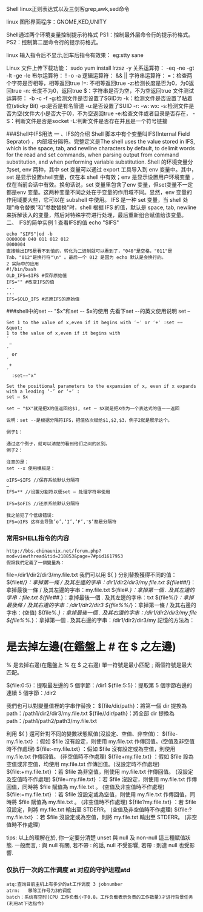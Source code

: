 Shell
linux正则表达式以及三剑客grep,awk,sed命令

linux 图形界面程序：GNOME,KED,UNITY

Shell通过两个环境变量控制提示符格式
PS1：控制最外层命令行的提示符格式。
PS2：控制第二层命令行的提示符格式。

<!-- :<<!
! -->
linux 输入指令后不显示,回车后指令有效果：
eg:stty sane

Linux 文件上传下载功能：
	sudo yum install lrzsz -y
关系运算符：
-eq
-ne
-gt
-lt
-ge
-le
布尔运算符：
!
-o
-a
逻辑运算符：
&&
||
字符串运算符：
=：检查两个字符是否相等，相等返回true
!=: 不相等返回true
-z:检测长度是否为0，为0返回true
-n: 长度不为0，返回true
$：字符串是否为空，不为空返回true
文件测试运算符：
-b
-c
-f
-g:检测文件是否设置了SGID为
-k：检测文件是否设置了粘着位(sticky Bit)
-p:是否是有名管道
-u:是否设置了SUID
-r:
-w:
wx:
-s:检测文件是否为空(文件大小是否大于0)，不为空返回true
-e:检查文件或者目录是否存在，
-S：判断文件是否是socket
-L:判断文件是否存在并且是一个符号链接

###Shell中IFS用法
	一 、IFS的介绍
	   Shell 脚本中有个变量叫IFS(Internal Field Seprator) ，内部域分隔符。完整定义是The shell uses the value stored in IFS, which is the space, tab, and newline characters by default, to delimit words for the read and set commands, when parsing output from command substitution, and when performing variable substitution.
	   Shell 的环境变量分为set, env 两种，其中 set 变量可以通过 export 工具导入到 env 变量中。其中，set 是显示设置shell变量，仅在本 shell 中有效；env 是显示设置用户环境变量 ，仅在当前会话中有效。换句话说，set 变量里包含了env 变量，但set变量不一定都是env 变量。这两种变量不同之处在于变量的作用域不同。显然，env 变量的作用域要大些，它可以在 subshell 中使用。
	   IFS 是一种 set 变量，当 shell 处理"命令替换"和"参数替换"时，shell 根据 IFS 的值，默认是 space, tab, newline 来拆解读入的变量，然后对特殊字符进行处理，最后重新组合赋值给该变量。
	二、 IFS的简单实例
	1 查看IFS的值
	echo "$IFS"
	 
	echo "$IFS"|od -b
	0000000 040 011 012 012  
	0000004
	直接输出IFS是看不到值的，转化为二进制就可以看到了，"040"是空格，"011"是Tab，"012"是换行符"\n" 。最后一个 012 是因为 echo 默认是会换行的。
	2 实际中的应用
	#!/bin/bash
	OLD_IFS=$IFS #保存原始值
	IFS="" #改变IFS的值
	...
	...
	IFS=$OLD_IFS #还原IFS的原始值
###shell中的set -- "$x"和set -- $x的使用
	先看下set --的英文使用说明
	set –

	Set 1 to the value of x,even if it begins with ′−′ or ′+′ :set −− &quot;
	1 to the value of x,even if it begins with  
	′
	 − 
	′
	  or  
	′
	 + 
	′
	  :set−−"x"

	Set the positional parameters to the expansion of x, even if x expands with a leading ‘-’ or ‘+’ :
	set – $x

	set – "$X"就是把X的值返回给$1, set – $X就是把X作为一个表达式的值一一返回

	说明：set --是根据分隔符IFS，把值依次赋给$1,$2,$3，例子2就是展示这个。

	例子1：

	通过这个例子，就可以清楚的看到他们之间的区别。
	例子2：

	注意的是：
	set --x 使用模板是：

	oIFS=$IFS //保存系统默认分隔符
	…
	IFS=** //设置分割符以便set – 处理字符串使用

	IFS=$oFIS //还原系统默认分隔符

	我之前犯了个低级错误:
	IFS=oIFS 这样会导致’o’,‘I’,‘F’,'S’都是分隔符
### 常用SHELL指令的内容
	http://bbs.chinaunix.net/forum.php?mod=viewthread&tid=218853&page=7#pid1617953
	假設我們定義了一個變量為：
file=/dir1/dir2/dir3/my.file.txt
我們可以用 ${ } 分別替換獲得不同的值：
${file#*/}：拿掉第一條 / 及其左邊的字串：dir1/dir2/dir3/my.file.txt
${file##*/}：拿掉最後一條 / 及其左邊的字串：my.file.txt
${file#*.}：拿掉第一個 .  及其左邊的字串：file.txt
${file##*.}：拿掉最後一個 .  及其左邊的字串：txt
${file%/*}：拿掉最後條 / 及其右邊的字串：/dir1/dir2/dir3
${file%%/*}：拿掉第一條 / 及其右邊的字串：(空值)
${file%.*}：拿掉最後一個 .  及其右邊的字串：/dir1/dir2/dir3/my.file
${file%%.*}：拿掉第一個 .  及其右邊的字串：/dir1/dir2/dir3/my
記憶的方法為：
# 是去掉左邊(在鑑盤上 # 在 $ 之左邊)
% 是去掉右邊(在鑑盤上 % 在 $ 之右邊)
單一符號是最小匹配﹔兩個符號是最大匹配。

${file:0:5}：提取最左邊的 5 個字節：/dir1
${file:5:5}：提取第 5 個字節右邊的連續 5 個字節：/dir2

我們也可以對變量值裡的字串作替換：
${file/dir/path}：將第一個 dir 提換為 path：/path1/dir2/dir3/my.file.txt
${file//dir/path}：將全部 dir 提換為 path：/path1/path2/path3/my.file.txt

利用 ${ } 還可針對不同的變數狀態賦值(沒設定、空值、非空值)： 
${file-my.file.txt} ：假如 $file 沒有設定，則使用 my.file.txt 作傳回值。(空值及非空值時不作處理) 
${file:-my.file.txt} ：假如 $file 沒有設定或為空值，則使用 my.file.txt 作傳回值。 (非空值時不作處理)
${file+my.file.txt} ：假如 $file 設為空值或非空值，均使用 my.file.txt 作傳回值。(沒設定時不作處理)
${file:+my.file.txt} ：若 $file 為非空值，則使用 my.file.txt 作傳回值。 (沒設定及空值時不作處理)
${file=my.file.txt} ：若 $file 沒設定，則使用 my.file.txt 作傳回值，同時將 $file 賦值為 my.file.txt 。 (空值及非空值時不作處理)
${file:=my.file.txt} ：若 $file 沒設定或為空值，則使用 my.file.txt 作傳回值，同時將 $file 賦值為 my.file.txt 。 (非空值時不作處理)
${file?my.file.txt} ：若 $file 沒設定，則將 my.file.txt 輸出至 STDERR。 (空值及非空值時不作處理)
${file:?my.file.txt} ：若 $file 沒設定或為空值，則將 my.file.txt 輸出至 STDERR。 (非空值時不作處理)

tips:
以上的理解在於, 你一定要分清楚 unset 與 null 及 non-null 這三種賦值狀態.
一般而言, : 與 null 有關, 若不帶 : 的話, null 不受影響, 若帶 : 則連 null 也受影響.
### 仅执行一次的工作调度 at  对应的守护进程atd
	atq:查询目前主机上有多少的at工作调度 3 jobnumber
	atrm: 	移除工作号为3的调度
	batch：系统有空时(CPU 工作负载小于0.8，工作负载表示负责的工作数量)才进行背景任务(利用at下达指令)
	


